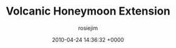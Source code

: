 ---
blog: travel
date: 2010-04-24 14:36:32 +0000
title: "Volcanic Honeymoon Extension"
author: rosiejim
permalink: /honeymoon-2010/morocco/marrakech/volcanic-honeymoon-extension.markd/
---
